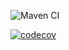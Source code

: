 ![Maven CI](https://github.com/B0mb4rman/delivery-cost-calculator/actions/workflows/maven.yml/badge.svg)

[![codecov](https://github.com/B0mb4rman/delivery-cost-calculator/branch/main/graph/badge.svg)](https://codecov.io/gh/B0mb4rman/delivery-cost-calculator)
